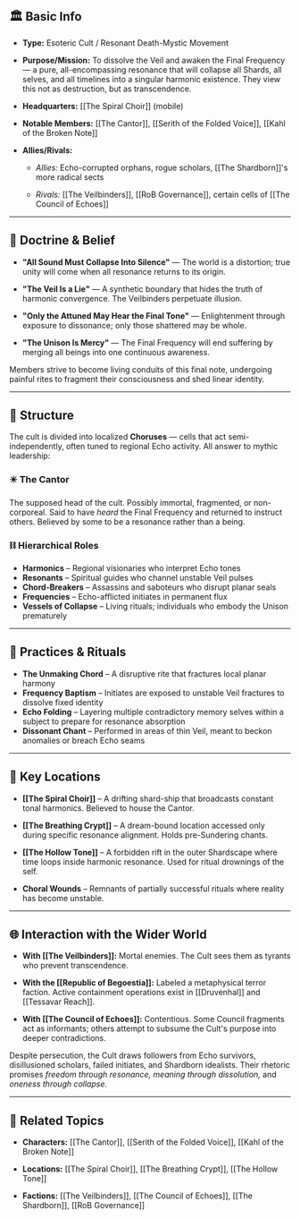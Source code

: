 ## 🏛️ Basic Info

- **Type:** Esoteric Cult / Resonant Death-Mystic Movement
    
- **Purpose/Mission:** To dissolve the Veil and awaken the Final Frequency — a pure, all-encompassing resonance that will collapse all Shards, all selves, and all timelines into a singular harmonic existence. They view this not as destruction, but as transcendence.
    
- **Headquarters:** [[The Spiral Choir]] (mobile)
    
- **Notable Members:** [[The Cantor]], [[Serith of the Folded Voice]], [[Kahl of the Broken Note]]
    
- **Allies/Rivals:**
    
    - _Allies:_ Echo-corrupted orphans, rogue scholars, [[The Shardborn]]'s more radical sects
        
    - _Rivals:_ [[The Veilbinders]], [[RoB Governance]], certain cells of [[The Council of Echoes]]
        

---

## 📖 Doctrine & Belief

- **"All Sound Must Collapse Into Silence"** — The world is a distortion; true unity will come when all resonance returns to its origin.
    
- **"The Veil Is a Lie"** — A synthetic boundary that hides the truth of harmonic convergence. The Veilbinders perpetuate illusion.
    
- **"Only the Attuned May Hear the Final Tone"** — Enlightenment through exposure to dissonance; only those shattered may be whole.
    
- **"The Unison Is Mercy"** — The Final Frequency will end suffering by merging all beings into one continuous awareness.
    

Members strive to become living conduits of this final note, undergoing painful rites to fragment their consciousness and shed linear identity.

---

## 🎼 Structure

The cult is divided into localized **Choruses** — cells that act semi-independently, often tuned to regional Echo activity. All answer to mythic leadership:

### ✴️ The Cantor

The supposed head of the cult. Possibly immortal, fragmented, or non-corporeal. Said to have _heard_ the Final Frequency and returned to instruct others. Believed by some to be a resonance rather than a being.

### ⛓️ Hierarchical Roles

- **Harmonics** – Regional visionaries who interpret Echo tones
- **Resonants** – Spiritual guides who channel unstable Veil pulses
- **Chord-Breakers** – Assassins and saboteurs who disrupt planar seals
- **Frequencies** – Echo-afflicted initiates in permanent flux
- **Vessels of Collapse** – Living rituals; individuals who embody the Unison prematurely
    

---

## 🔮 Practices & Rituals

- **The Unmaking Chord** – A disruptive rite that fractures local planar harmony
- **Frequency Baptism** – Initiates are exposed to unstable Veil fractures to dissolve fixed identity
- **Echo Folding** – Layering multiple contradictory memory selves within a subject to prepare for resonance absorption
- **Dissonant Chant** – Performed in areas of thin Veil, meant to beckon anomalies or breach Echo seams
    

---

## 📍 Key Locations

- **[[The Spiral Choir]]** – A drifting shard-ship that broadcasts constant tonal harmonics. Believed to house the Cantor.
    
- **[[The Breathing Crypt]]** – A dream-bound location accessed only during specific resonance alignment. Holds pre-Sundering chants.
    
- **[[The Hollow Tone]]** – A forbidden rift in the outer Shardscape where time loops inside harmonic resonance. Used for ritual drownings of the self.
    
- **Choral Wounds** – Remnants of partially successful rituals where reality has become unstable.
    

---

## 🌐 Interaction with the Wider World

- **With [[The Veilbinders]]:** Mortal enemies. The Cult sees them as tyrants who prevent transcendence.
    
- **With the [[Republic of Begoestia]]:** Labeled a metaphysical terror faction. Active containment operations exist in [[Druvenhal]] and [[Tessavar Reach]].
    
- **With [[The Council of Echoes]]:** Contentious. Some Council fragments act as informants; others attempt to subsume the Cult's purpose into deeper contradictions.
    

Despite persecution, the Cult draws followers from Echo survivors, disillusioned scholars, failed initiates, and Shardborn idealists. Their rhetoric promises _freedom through resonance,_ _meaning through dissolution,_ and _oneness through collapse._

---

## 🔗 Related Topics

- **Characters:** [[The Cantor]], [[Serith of the Folded Voice]], [[Kahl of the Broken Note]]
    
- **Locations:** [[The Spiral Choir]], [[The Breathing Crypt]], [[The Hollow Tone]]
    
- **Factions:** [[The Veilbinders]], [[The Council of Echoes]], [[The Shardborn]], [[RoB Governance]]
    